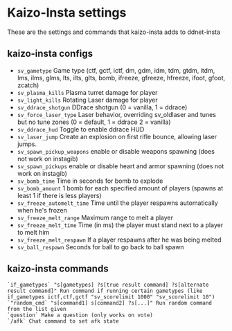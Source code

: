 # Kaizo-Insta settings

These are the settings and commands that kaizo-insta adds to ddnet-insta

## kaizo-insta configs

+ `sv_gametype` Game type (ctf, gctf, ictf, dm, gdm, idm, tdm, gtdm, itdm, lms, ilms, glms, lts, ilts, glts, bomb, ifreeze, gfreeze, hfreeze, ifoot, gfoot, zcatch)
+ `sv_plasma_kills` Plasma turret damage for player
+ `sv_light_kills` Rotating Laser damage for player
+ `sv_ddrace_shotgun` DDrace shotgun (0 = vanilla, 1 = ddrace)
+ `sv_force_laser_type` Laser behavior, overriding sv_oldlaser and tunes but no tune zones (0 = default, 1 = ddrace 2 = vanilla)
+ `sv_ddrace_hud` Toggle to enable ddrace HUD
+ `sv_laser_jump` Create an explosion on first rifle bounce, allowing laser jumps.
+ `sv_spawn_pickup_weapons` enable or disable weapons spawning (does not work on instagib)
+ `sv_spawn_pickups` enable or disable heart and armor spawning (does not work on instagib)
+ `sv_bomb_time` Time in seconds for bomb to explode
+ `sv_bomb_amount` 1 bomb for each specified amount of players (spawns at least 1 if there is less players)
+ `sv_freeze_automelt_time` Time until the player respawns automatically when he's frozen
+ `sv_freeze_melt_range` Maximum range to melt a player
+ `sv_freeze_melt_time` Time (in ms) the player must stand next to a player to melt him
+ `sv_freeze_melt_respawn` If a player respawns after he was being melted
+ `sv_ball_respawn` Seconds for ball to go back to ball spawn

## kaizo-insta commands

    `if_gametypes` "s[gametypes] ?s[true result command] ?s[alternate result command]" Run command if running certain gametypes (like if_gametypes ictf,ctf,gctf "sv_scorelimit 1000" "sv_scorelimit 10")
    `"random_cmd` "s[command1] s[command2] ?s[...]" Run random command from the list given
    `question` Make a question (only works on vote)
	`/afk` Chat command to set afk state
